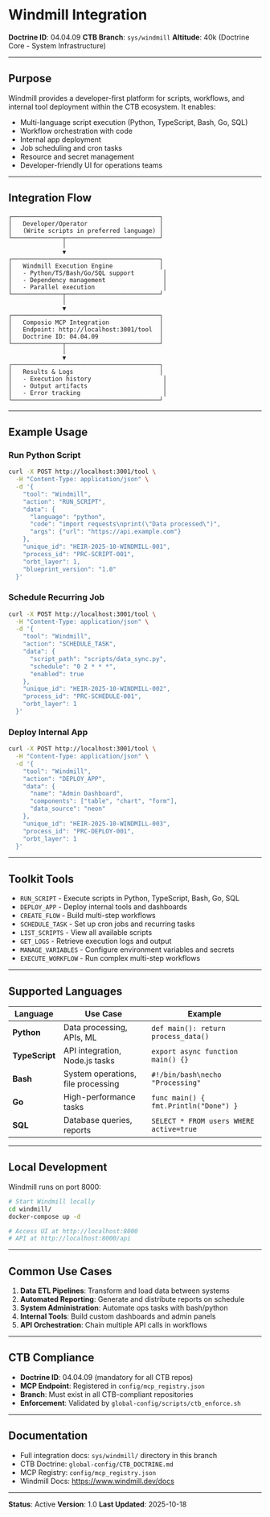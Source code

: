 <!--
─────────────────────────────────────────────
📁 CTB Classification Metadata
─────────────────────────────────────────────
CTB Branch: sys/windmill
Barton ID: 04.04.09
Unique ID: CTB-0EFAFE26
Blueprint Hash:
Last Updated: 2025-10-23
Enforcement: None
─────────────────────────────────────────────
-->

# Windmill Integration

**Doctrine ID**: 04.04.09
**CTB Branch**: `sys/windmill`
**Altitude**: 40k (Doctrine Core - System Infrastructure)

---

## Purpose

Windmill provides a developer-first platform for scripts, workflows, and internal tool deployment within the CTB ecosystem. It enables:

- Multi-language script execution (Python, TypeScript, Bash, Go, SQL)
- Workflow orchestration with code
- Internal app deployment
- Job scheduling and cron tasks
- Resource and secret management
- Developer-friendly UI for operations teams

---

## Integration Flow

```
┌─────────────────────────────────────────┐
│   Developer/Operator                    │
│   (Write scripts in preferred language) │
└──────────────┬──────────────────────────┘
               │
               ▼
┌─────────────────────────────────────────┐
│   Windmill Execution Engine             │
│   - Python/TS/Bash/Go/SQL support        │
│   - Dependency management                │
│   - Parallel execution                   │
└──────────────┬──────────────────────────┘
               │
               ▼
┌─────────────────────────────────────────┐
│   Composio MCP Integration              │
│   Endpoint: http://localhost:3001/tool  │
│   Doctrine ID: 04.04.09                 │
└──────────────┬──────────────────────────┘
               │
               ▼
┌─────────────────────────────────────────┐
│   Results & Logs                        │
│   - Execution history                    │
│   - Output artifacts                     │
│   - Error tracking                       │
└─────────────────────────────────────────┘
```

---

## Example Usage

### Run Python Script

```bash
curl -X POST http://localhost:3001/tool \
  -H "Content-Type: application/json" \
  -d '{
    "tool": "Windmill",
    "action": "RUN_SCRIPT",
    "data": {
      "language": "python",
      "code": "import requests\nprint(\"Data processed\")",
      "args": {"url": "https://api.example.com"}
    },
    "unique_id": "HEIR-2025-10-WINDMILL-001",
    "process_id": "PRC-SCRIPT-001",
    "orbt_layer": 1,
    "blueprint_version": "1.0"
  }'
```

### Schedule Recurring Job

```bash
curl -X POST http://localhost:3001/tool \
  -H "Content-Type: application/json" \
  -d '{
    "tool": "Windmill",
    "action": "SCHEDULE_TASK",
    "data": {
      "script_path": "scripts/data_sync.py",
      "schedule": "0 2 * * *",
      "enabled": true
    },
    "unique_id": "HEIR-2025-10-WINDMILL-002",
    "process_id": "PRC-SCHEDULE-001",
    "orbt_layer": 1
  }'
```

### Deploy Internal App

```bash
curl -X POST http://localhost:3001/tool \
  -H "Content-Type: application/json" \
  -d '{
    "tool": "Windmill",
    "action": "DEPLOY_APP",
    "data": {
      "name": "Admin Dashboard",
      "components": ["table", "chart", "form"],
      "data_source": "neon"
    },
    "unique_id": "HEIR-2025-10-WINDMILL-003",
    "process_id": "PRC-DEPLOY-001",
    "orbt_layer": 1
  }'
```

---

## Toolkit Tools

- `RUN_SCRIPT` - Execute scripts in Python, TypeScript, Bash, Go, SQL
- `DEPLOY_APP` - Deploy internal tools and dashboards
- `CREATE_FLOW` - Build multi-step workflows
- `SCHEDULE_TASK` - Set up cron jobs and recurring tasks
- `LIST_SCRIPTS` - View all available scripts
- `GET_LOGS` - Retrieve execution logs and output
- `MANAGE_VARIABLES` - Configure environment variables and secrets
- `EXECUTE_WORKFLOW` - Run complex multi-step workflows

---

## Supported Languages

| Language | Use Case | Example |
|----------|----------|---------|
| **Python** | Data processing, APIs, ML | `def main(): return process_data()` |
| **TypeScript** | API integration, Node.js tasks | `export async function main() {}` |
| **Bash** | System operations, file processing | `#!/bin/bash\necho "Processing"` |
| **Go** | High-performance tasks | `func main() { fmt.Println("Done") }` |
| **SQL** | Database queries, reports | `SELECT * FROM users WHERE active=true` |

---

## Local Development

Windmill runs on port 8000:

```bash
# Start Windmill locally
cd windmill/
docker-compose up -d

# Access UI at http://localhost:8000
# API at http://localhost:8000/api
```

---

## Common Use Cases

1. **Data ETL Pipelines**: Transform and load data between systems
2. **Automated Reporting**: Generate and distribute reports on schedule
3. **System Administration**: Automate ops tasks with bash/python
4. **Internal Tools**: Build custom dashboards and admin panels
5. **API Orchestration**: Chain multiple API calls in workflows

---

## CTB Compliance

- **Doctrine ID**: 04.04.09 (mandatory for all CTB repos)
- **MCP Endpoint**: Registered in `config/mcp_registry.json`
- **Branch**: Must exist in all CTB-compliant repositories
- **Enforcement**: Validated by `global-config/scripts/ctb_enforce.sh`

---

## Documentation

- Full integration docs: `sys/windmill/` directory in this branch
- CTB Doctrine: `global-config/CTB_DOCTRINE.md`
- MCP Registry: `config/mcp_registry.json`
- Windmill Docs: https://www.windmill.dev/docs

---

**Status**: Active
**Version**: 1.0
**Last Updated**: 2025-10-18
